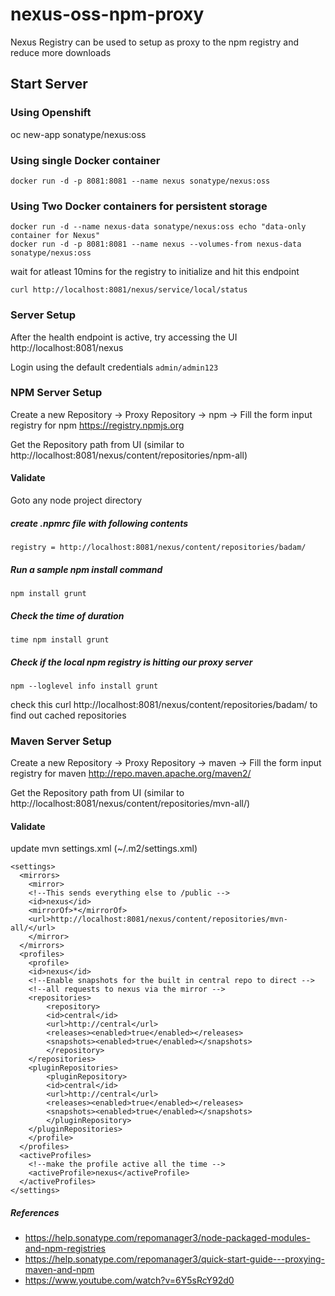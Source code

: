 # nexus-oss-npm-proxy
Nexus Registry can be used to setup as proxy to the npm registry and reduce more downloads

## Start Server
### Using Openshift
oc new-app sonatype/nexus:oss

### Using single Docker container 
```
docker run -d -p 8081:8081 --name nexus sonatype/nexus:oss
```
### Using Two Docker containers for persistent storage
```
docker run -d --name nexus-data sonatype/nexus:oss echo "data-only container for Nexus"
docker run -d -p 8081:8081 --name nexus --volumes-from nexus-data sonatype/nexus:oss
```

wait for atleast 10mins for the registry to initialize and hit this endpoint 
```
curl http://localhost:8081/nexus/service/local/status
```
### Server Setup
After the health endpoint is active, try accessing the UI 
http://localhost:8081/nexus

Login using the default credentials `admin/admin123`

### NPM Server Setup
Create a new Repository -> Proxy Repository -> npm -> Fill the form
input registry for npm https://registry.npmjs.org

Get the Repository path from UI (similar to http://localhost:8081/nexus/content/repositories/npm-all)

#### Validate

Goto any node project directory 
##### create .npmrc file with following contents
```
registry = http://localhost:8081/nexus/content/repositories/badam/
```
##### Run a sample npm install command 
```
npm install grunt
```
##### Check the time of duration 
```
time npm install grunt
```
##### Check if the local npm registry is hitting our proxy server
```
npm --loglevel info install grunt
```

check this curl http://localhost:8081/nexus/content/repositories/badam/ to find out cached repositories

### Maven Server Setup
Create a new Repository -> Proxy Repository -> maven -> Fill the form
input registry for maven http://repo.maven.apache.org/maven2/

Get the Repository path from UI (similar to http://localhost:8081/nexus/content/repositories/mvn-all/)

#### Validate 

update mvn settings.xml (~/.m2/settings.xml)
```
<settings>
  <mirrors>
	<mirror>
  	<!--This sends everything else to /public -->
  	<id>nexus</id>
  	<mirrorOf>*</mirrorOf>
  	<url>http://localhost:8081/nexus/content/repositories/mvn-all/</url>
	</mirror>
  </mirrors>
  <profiles>
	<profile>
  	<id>nexus</id>
  	<!--Enable snapshots for the built in central repo to direct -->
  	<!--all requests to nexus via the mirror -->
  	<repositories>
    	<repository>
      	<id>central</id>
      	<url>http://central</url>
      	<releases><enabled>true</enabled></releases>
      	<snapshots><enabled>true</enabled></snapshots>
    	</repository>
  	</repositories>
 	<pluginRepositories>
    	<pluginRepository>
      	<id>central</id>
      	<url>http://central</url>
      	<releases><enabled>true</enabled></releases>
      	<snapshots><enabled>true</enabled></snapshots>
    	</pluginRepository>
  	</pluginRepositories>
	</profile>
  </profiles>
  <activeProfiles>
	<!--make the profile active all the time -->
	<activeProfile>nexus</activeProfile>
  </activeProfiles>
</settings>
```

##### References 
* https://help.sonatype.com/repomanager3/node-packaged-modules-and-npm-registries
* https://help.sonatype.com/repomanager3/quick-start-guide---proxying-maven-and-npm
* https://www.youtube.com/watch?v=6Y5sRcY92d0 
